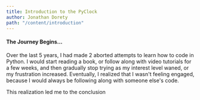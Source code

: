 ```yaml
---
title: Introduction to the PyClock
author: Jonathan Dorety
path: "/content/introduction"
---
```


#### The Journey Begins...

Over the last 5 years, I had made 2 aborted attempts to learn how to code in Python.  I would start reading a book, or follow along with video tutorials for a few weeks, and then gradually stop trying as my interest level waned, or my frustration increased.  Eventually, I realized that I wasn't feeling engaged, because I would always be following along with someone else's code.

This realization led me to the conclusion 